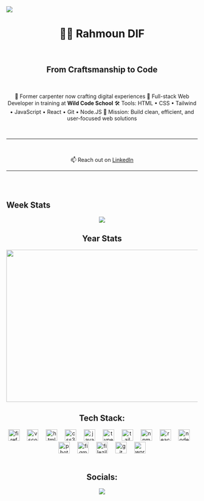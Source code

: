 
<img src="https://visitor-badge.laobi.icu/badge?page_id=RMOoNFID.RMOoNFID"/>


<h1 align="center">👨‍💻 Rahmoun DIF</h1>
<br>
<h2 align="center">From Craftsmanship to Code</h3>
<br>

<p align="center">
🔁 Former carpenter now crafting digital experiences  
🚀 Full-stack Web Developer in training at <strong>Wild Code School</strong>  
🛠️ Tools: HTML • CSS • Tailwind • JavaScript • React • Git • Node.JS  
🎯 Mission: Build clean, efficient, and user-focused web solutions  
</p>
<br>
<hr/>
<br>

<p align="center">
📫 Reach out on <a href="www.linkedin.com/in/rahmoun-dif-22891b356" target="_blank">LinkedIn</a>  
</p>
<hr/>
<br>
<br>
<h2>Week Stats</h2>
<div align="center">
<img src="https://github-readme-stats.vercel.app/api?username=rahmoundif&show_icons=true&theme=transparent"/>

<br>
<h2>Year Stats</h2>
<div align="center">
<img src="https://wakatime.com/share/@5e0289f6-878c-4d54-a33b-11bf9627a3fa/bebc1488-090d-41f9-b094-36041c104b67.svg" width="800px" height="400px" />



<br>

<h2>Tech Stack:</h2>
<div align="center">
  <img src="https://cdn.jsdelivr.net/gh/devicons/devicon/icons/firefox/firefox-original.svg" height="30" alt="firefox"  />
  <img width="12" />
  <img src="https://cdn.jsdelivr.net/gh/devicons/devicon/icons/vscode/vscode-original.svg" height="30" alt="vscode"  />
  <img width="12" />
  <img src="https://cdn.jsdelivr.net/gh/devicons/devicon/icons/html5/html5-original.svg" height="30" alt="html5"  />
  <img width="12" />
  <img src="https://cdn.jsdelivr.net/gh/devicons/devicon/icons/css3/css3-original.svg" height="30" alt="css3"  />
  <img width="12" />
  <img src="https://cdn.jsdelivr.net/gh/devicons/devicon/icons/javascript/javascript-original.svg" height="30" alt="javascript"  />
  <img width="12" />
  <img src="https://cdn.jsdelivr.net/gh/devicons/devicon/icons/typescript/typescript-original.svg" height="30" alt="typescript"  />
  <img width="12" />
  <img src="https://cdn.jsdelivr.net/gh/devicons/devicon@latest/icons/tailwindcss/tailwindcss-original-wordmark.svg" height="30" alt="tailwind"/>
  <img width="12" />
  <img src="https://cdn.jsdelivr.net/gh/devicons/devicon@latest/icons/npm/npm-original-wordmark.svg" height="30" alt="npm"/>
  <img width="12" />
  <img src="https://cdn.jsdelivr.net/gh/devicons/devicon/icons/react/react-original.svg" height="30" alt="react"  />
  <img width="12" />
  <img src="https://cdn.jsdelivr.net/gh/devicons/devicon@latest/icons/nodejs/nodejs-original-wordmark.svg" height="30" alt="node.js"/>
  <img width="12" />
  <img src="https://cdn.jsdelivr.net/gh/devicons/devicon/icons/photoshop/photoshop-plain.svg" height="30" alt="photoshop"  />
  <img width="12" />
  <img src="https://cdn.jsdelivr.net/gh/devicons/devicon/icons/figma/figma-original.svg" height="30" alt="figma"  />
  <img width="12" />
  <img src="https://cdn.jsdelivr.net/gh/devicons/devicon/icons/filezilla/filezilla-plain.svg" height="30" alt="filezilla"  />
  <img width="12" />
  <img src="https://cdn.jsdelivr.net/gh/devicons/devicon/icons/git/git-original.svg" height="30" alt="git"  />
  <img width="12" />

  
  <img src="https://cdn.jsdelivr.net/gh/devicons/devicon/icons/wordpress/wordpress-original.svg" height="30" alt="wordpress logo"  />
</div>

<br>

<h2>Socials:</h2>
<a href="https://bsky.app/profile/rmoond.bsky.social"><img  align="center" src="https://img.shields.io/badge/bluesky-0285FF?style=for-the-badge&logo=bluesky&logoColor=%23FFFFFF"> </a>

